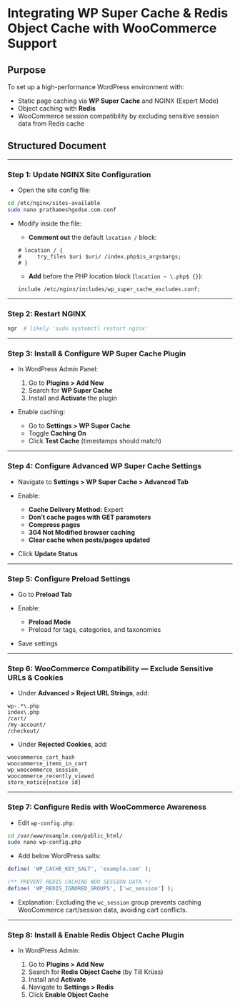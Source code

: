 # Integrating WP Super Cache & Redis Object Cache with WooCommerce Support

## Purpose

To set up a high-performance WordPress environment with:

* Static page caching via **WP Super Cache** and NGINX (Expert Mode)
* Object caching with **Redis**
* WooCommerce session compatibility by excluding sensitive session data from Redis cache

## Structured Document

---

### Step 1: Update NGINX Site Configuration

* Open the site config file:

```bash
cd /etc/nginx/sites-available
sudo nano prathameshgodse.com.conf
```

* Modify inside the file:

  * **Comment out** the default `location /` block:

  ```nginx
  # location / {
  #     try_files $uri $uri/ /index.php$is_args$args;
  # }
  ```

  * **Add** before the PHP location block (`location ~ \.php$ {}`):

  ```nginx
  include /etc/nginx/includes/wp_super_cache_excludes.conf;
  ```

---

### Step 2: Restart NGINX

```bash
ngr  # likely 'sudo systemctl restart nginx'
```

---

### Step 3: Install & Configure WP Super Cache Plugin

* In WordPress Admin Panel:

  1. Go to **Plugins > Add New**
  2. Search for **WP Super Cache**
  3. Install and **Activate** the plugin

* Enable caching:

  * Go to **Settings > WP Super Cache**
  * Toggle **Caching On**
  * Click **Test Cache** (timestamps should match)

---

### Step 4: Configure Advanced WP Super Cache Settings

* Navigate to **Settings > WP Super Cache > Advanced Tab**

* Enable:

  * **Cache Delivery Method:** Expert
  * **Don’t cache pages with GET parameters**
  * **Compress pages**
  * **304 Not Modified browser caching**
  * **Clear cache when posts/pages updated**

* Click **Update Status**

---

### Step 5: Configure Preload Settings

* Go to **Preload Tab**

* Enable:

  * **Preload Mode**
  * Preload for tags, categories, and taxonomies

* Save settings

---

### Step 6: WooCommerce Compatibility — Exclude Sensitive URLs & Cookies

* Under **Advanced > Reject URL Strings**, add:

```
wp-.*\.php
index\.php
/cart/
/my-account/
/checkout/
```

* Under **Rejected Cookies**, add:

```
woocommerce_cart_hash
woocommerce_items_in_cart
wp_woocommerce_session_
woocommerce_recently_viewed
store_notice[notice id]
```

---

### Step 7: Configure Redis with WooCommerce Awareness

* Edit `wp-config.php`:

```bash
cd /var/www/example.com/public_html/
sudo nano wp-config.php
```

* Add below WordPress salts:

```php
define( 'WP_CACHE_KEY_SALT', 'example.com' );

/** PREVENT REDIS CACHING WOO SESSION DATA */
define( 'WP_REDIS_IGNORED_GROUPS', ['wc_session'] );
```

* Explanation:
  Excluding the `wc_session` group prevents caching WooCommerce cart/session data, avoiding cart conflicts.

---

### Step 8: Install & Enable Redis Object Cache Plugin

* In WordPress Admin:

  1. Go to **Plugins > Add New**
  2. Search for **Redis Object Cache** (by Till Krüss)
  3. Install and **Activate**
  4. Navigate to **Settings > Redis**
  5. Click **Enable Object Cache**
